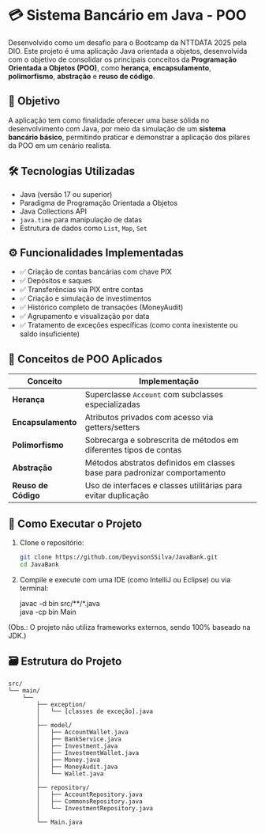 # 💳 Sistema Bancário em Java - POO

Desenvolvido como um desafio para o Bootcamp da NTTDATA 2025 pela DIO. Este projeto é uma aplicação Java orientada a objetos, desenvolvida com o objetivo de consolidar os principais conceitos da **Programação Orientada a Objetos (POO)**, como **herança**, **encapsulamento**, **polimorfismo**, **abstração** e **reuso de código**.

## 🧠 Objetivo

A aplicação tem como finalidade oferecer uma base sólida no desenvolvimento com Java, por meio da simulação de um **sistema bancário básico**, permitindo praticar e demonstrar a aplicação dos pilares da POO em um cenário realista.

## 🛠️ Tecnologias Utilizadas

- Java (versão 17 ou superior)
- Paradigma de Programação Orientada a Objetos
- Java Collections API
- `java.time` para manipulação de datas
- Estrutura de dados como `List`, `Map`, `Set`

## ⚙️ Funcionalidades Implementadas

- ✅ Criação de contas bancárias com chave PIX
- ✅ Depósitos e saques
- ✅ Transferências via PIX entre contas
- ✅ Criação e simulação de investimentos
- ✅ Histórico completo de transações (MoneyAudit)
- ✅ Agrupamento e visualização por data
- ✅ Tratamento de exceções específicas (como conta inexistente ou saldo insuficiente)

## 🧩 Conceitos de POO Aplicados

| Conceito        | Implementação                                                              |
|----------------|----------------------------------------------------------------------------|
| **Herança**     | Superclasse `Account` com subclasses especializadas                       |
| **Encapsulamento** | Atributos privados com acesso via getters/setters                      |
| **Polimorfismo** | Sobrecarga e sobrescrita de métodos em diferentes tipos de contas        |
| **Abstração**    | Métodos abstratos definidos em classes base para padronizar comportamento |
| **Reuso de Código** | Uso de interfaces e classes utilitárias para evitar duplicação        |

## 🧪 Como Executar o Projeto

1. Clone o repositório:

   ```bash
   git clone https://github.com/DeyvisonSSilva/JavaBank.git
   cd JavaBank
   
2. Compile e execute com uma IDE (como IntelliJ ou Eclipse) ou via terminal:

   javac -d bin src/**/*.java  
   java -cp bin Main
   
(Obs.: O projeto não utiliza frameworks externos, sendo 100% baseado na JDK.)

## 🗃️ Estrutura do Projeto

```
src/  
└── main/  
    └──  
        ├── exception/  
        │   └── [classes de exceção].java  
        │  
        ├── model/  
        │   ├── AccountWallet.java  
        │   ├── BankService.java  
        │   ├── Investment.java  
        │   ├── InvestmentWallet.java  
        │   ├── Money.java  
        │   ├── MoneyAudit.java  
        │   └── Wallet.java  
        │  
        ├── repository/  
        │   ├── AccountRepository.java  
        │   ├── CommonsRepository.java  
        │   └── InvestmentRepository.java  
        │  
        └── Main.java
```
